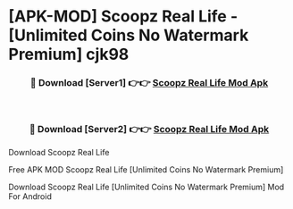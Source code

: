 # [APK-MOD] Scoopz  Real Life - [Unlimited Coins No Watermark Premium] cjk98



<div align="center">
<h3>🔴 Download [Server1] 👉👉 <a href="https://momento.my/?title=Scoopz__Real_Life">Scoopz  Real Life Mod Apk</a></h3><br>

<h3>🔴 Download [Server2] 👉👉 <a href="https://momento.my/?title=Scoopz__Real_Life">Scoopz  Real Life Mod Apk</a></h3>
</div>



Download Scoopz  Real Life 

Free APK MOD Scoopz  Real Life [Unlimited Coins No Watermark Premium]

Download Scoopz  Real Life [Unlimited Coins No Watermark Premium] Mod For Android

